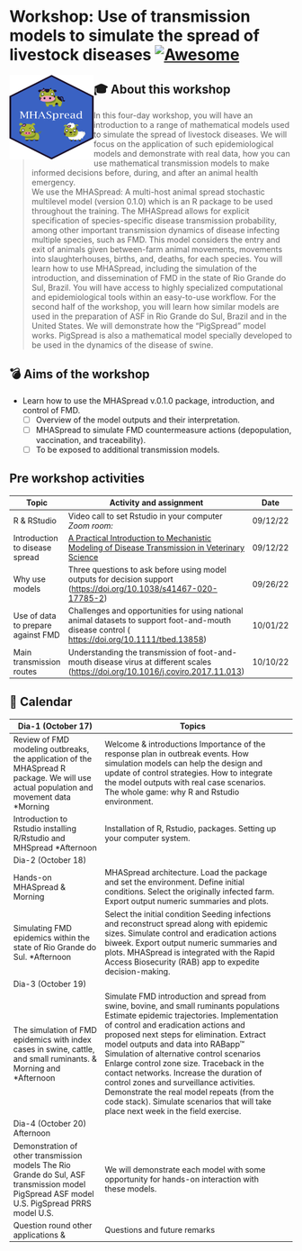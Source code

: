 # Workshop: Use of transmission models to simulate the spread of livestock diseases [![Awesome](https://cdn.rawgit.com/sindresorhus/awesome/d7305f38d29fed78fa85652e3a63e154dd8e8829/media/badge.svg)](https://github.com/sindresorhus/awesome)



<a href="url"><img src="https://github.com/ncespedesc/logos_nc_state/blob/main/MHASpread_logo.png?raw=true" align="left" height="150" width="150" ></a>

## :mortar_board: About this workshop

> In this four-day workshop, you will have an introduction to a range of mathematical models used to simulate the spread of livestock diseases. We will focus on the application of such epidemiological models and demonstrate with real data, how you can use mathematical transmission models to make informed decisions before, during, and after an animal health emergency.  
We use the MHASpread: A multi-host animal spread stochastic multilevel model (version 0.1.0) which is an R package to be used throughout the training. The MHASpread allows for explicit specification of species-specific disease transmission probability, among other important transmission dynamics of disease infecting multiple species, such as FMD. This model considers the entry and exit of animals given between-farm animal movements, movements into slaughterhouses, births, and, deaths, for each species. 
You will learn how to use MHASpread, including the simulation of the introduction, and dissemination of FMD in the state of Rio Grande do Sul, Brazil. You will have access to highly specialized computational and epidemiological tools within an easy-to-use workflow. 
For the second half of the workshop, you will learn how similar models are used in the preparation of ASF in Rio Grande do Sul, Brazil and in the United States. We will demonstrate how the “PigSpread” model works. PigSpread is also a mathematical model specially developed to be used in the dynamics of the disease of swine.

## :bomb: Aims of the workshop
* Learn how to use the MHASpread v.0.1.0 package, introduction, and control of FMD.
    - [ ]  Overview of the model outputs and their interpretation.
    - [ ]  MHASpread to simulate FMD countermeasure actions (depopulation, vaccination, and traceability). 
    - [ ]  To be exposed to additional transmission models.

## Pre workshop activities 

| **Topic**                          | **Activity and assignment**                                                                                                       | **Date** |
|------------------------------------|-----------------------------------------------------------------------------------------------------------------------------------|----------|
| R & RStudio                        | Video call to set Rstudio in your computer _Zoom room:_                                                                                         | 09/12/22 |
| Introduction to disease spread     | [A Practical Introduction to Mechanistic Modeling of Disease Transmission in Veterinary Science](https://doi.org/10.3389/fvets.2020.546651)                                    | 09/12/22 |
| Why use models                     | Three questions to ask before using model outputs for decision support (https://doi.org/10.1038/s41467-020-17785-2)               | 09/26/22 |
| Use of data to prepare against FMD | Challenges and opportunities for using national animal datasets to support foot-and-mouth disease control ( https://doi.org/10.1111/tbed.13858)                         | 10/01/22 |
| Main transmission routes           | Understanding the transmission of foot-and-mouth disease virus at different scales (https://doi.org/10.1016/j.coviro.2017.11.013) | 10/10/22 |


## :calendar: Calendar 

| Dia-1 (October 17)                                                                                                                          | Topics                                                                                                                                                                                                                                                                                                                                                                                                                                                                                                                                                                             |   |
|---------------------------------------------------------------------------------------------------------------------------------------------|------------------------------------------------------------------------------------------------------------------------------------------------------------------------------------------------------------------------------------------------------------------------------------------------------------------------------------------------------------------------------------------------------------------------------------------------------------------------------------------------------------------------------------------------------------------------------------|---|
| Review of FMD modeling outbreaks, the application of the MHASpread R package. We will use actual population and movement data *Morning      | Welcome & introductions Importance of the response plan in outbreak events. How simulation models can help the design and update of control strategies. How to integrate the model outputs with real case scenarios. The whole game: why R and Rstudio environment.                                                                                                                                                                                                                                                                                                                |   |
| Introduction to Rstudio installing R/Rstudio and MHSpread  *Afternoon                                                                       | Installation of R, Rstudio, packages. Setting up your computer system.                                                                                                                                                                                                                                                                                                                                                                                                                                                                                                             |   |
| Dia-2 (October 18)                                                                                                                          |                                                                                                                                                                                                                                                                                                                                                                                                                                                                                                                                                                                    |   |
| Hands-on MHASpread  & Morning                                                                                                               | MHASpread architecture. Load the package and set the environment. Define initial conditions. Select the originally infected farm. Export output numeric summaries and plots.                                                                                                                                                                                                                                                                                                                                                                                                       |   |
| Simulating FMD epidemics within the state of Rio Grande do Sul.  *Afternoon                                                                 | Select the initial condition  Seeding infections and reconstruct spread along with epidemic sizes. Simulate control and eradication actions biweek. Export output numeric summaries and plots. MHASpread is integrated with the Rapid Access Biosecurity (RAB) app to expedite decision-making.                                                                                                                                                                                                                                                                                    |   |
| Dia-3 (October 19)                                                                                                                          |                                                                                                                                                                                                                                                                                                                                                                                                                                                                                                                                                                                    |   |
| The simulation of FMD epidemics with index cases in swine, cattle, and small ruminants. & Morning and *Afternoon                            | Simulate FMD introduction and spread from swine, bovine, and small ruminants populations  Estimate epidemic trajectories. Implementation of control and eradication actions and proposed next steps for elimination. Extract model outputs and data into RABapp™ Simulation of alternative control scenarios Enlarge control zone size. Traceback in the contact networks.  Increase the duration of control zones and surveillance activities. Demonstrate the real model repeats (from the code stack). Simulate scenarios that will take place next week in the field exercise. |   |
| Dia-4 (October 20) Afternoon                                                                                                                |                                                                                                                                                                                                                                                                                                                                                                                                                                                                                                                                                                                    |   |
| Demonstration of other transmission models The Rio Grande do Sul, ASF transmission model PigSpread ASF model U.S. PigSpread PRRS model U.S. | We will demonstrate each model with some opportunity for hands-on interaction with these models.                                                                                                                                                                                                                                                                                                                                                                                                                                                                                   |   |
| Question round other applications   &                                                                                                       | Questions and future remarks                                                                                                                                                                                                                                                                                                                                                                                                                                                                                                                                                       |   |
